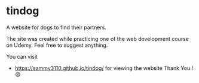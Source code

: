 # tindog
A website for dogs to find their partners.

The site was created while practicing one of the web development course on Udemy.
Feel free to suggest anything.

You can visit
* https://sammy3110.github.io/tindog/
for viewing the website
Thank You ! :smile:
